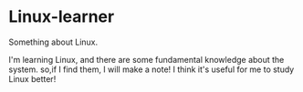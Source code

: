 # Linux-learner
Something about Linux.

I'm learning Linux, and there are some fundamental knowledge about the system.
so,if I find them, I will make a note!
I think it's useful for me to study Linux better!
